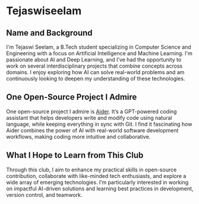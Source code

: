 # Tejaswiseelam

## Name and Background
I'm Tejaswi Seelam, a B.Tech student specializing in Computer Science and Engineering with a focus on Artificial Intelligence and Machine Learning. I'm passionate about AI and Deep Learning, and I’ve had the opportunity to work on several interdisciplinary projects that combine concepts across domains. I enjoy exploring how AI can solve real-world problems and am continuously looking to deepen my understanding of these technologies.

## One Open-Source Project I Admire
One open-source project I admire is [Aider](https://github.com/Aider-AI/aider). It’s a GPT-powered coding assistant that helps developers write and modify code using natural language, while keeping everything in sync with Git. I find it fascinating how Aider combines the power of AI with real-world software development workflows, making coding more intuitive and collaborative.

## What I Hope to Learn from This Club
Through this club, I aim to enhance my practical skills in open-source contribution, collaborate with like-minded tech enthusiasts, and explore a wide array of emerging technologies. I’m particularly interested in working on impactful AI-driven solutions and learning best practices in development, version control, and teamwork.
